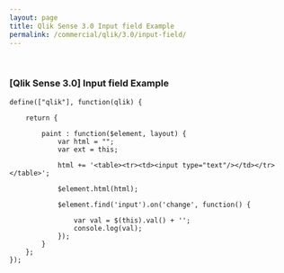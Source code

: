 ```yaml
---
layout: page
title: Qlik Sense 3.0 Input field Example
permalink: /commercial/qlik/3.0/input-field/
---
```



<br/>

### [Qlik Sense 3.0] Input field Example


    define(["qlik"], function(qlik) {

    	return {

    		paint : function($element, layout) {
    			var html = "";
    			var ext = this;

    			html += '<table><tr><td><input type="text"/></td></tr></table>';

    			$element.html(html);

    			$element.find('input').on('change', function() {

    				var val = $(this).val() + '';
    				console.log(val);
    			});
    		}
    	};
    });
